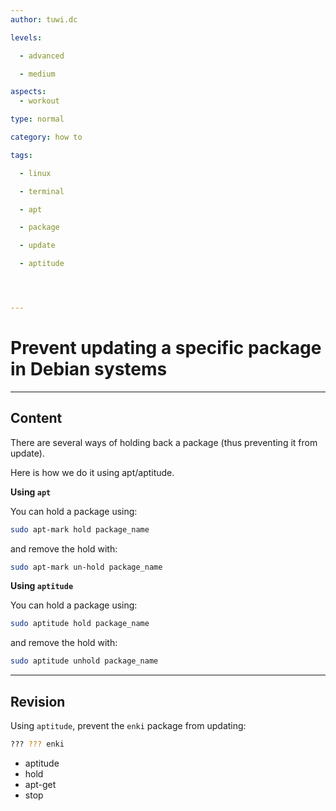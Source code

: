```yaml
---
author: tuwi.dc

levels:

  - advanced

  - medium

aspects:
  - workout

type: normal

category: how to

tags:

  - linux

  - terminal

  - apt

  - package

  - update

  - aptitude




---
```


# Prevent updating a specific package in Debian systems

---
## Content

There are several ways of holding back a package (thus preventing it from update).

Here is how we do it using apt/aptitude.

**Using `apt`**

You can hold a package using:
```bash
sudo apt-mark hold package_name
```
and remove the hold with:
```bash
sudo apt-mark un-hold package_name
```

**Using `aptitude`**

You can hold a package using:
```bash
sudo aptitude hold package_name
```
and remove the hold with:
```bash
sudo aptitude unhold package_name
```

---
## Revision

Using `aptitude`, prevent the `enki` package from updating:
```bash
??? ??? enki
```

* aptitude
* hold
* apt-get
* stop

 
